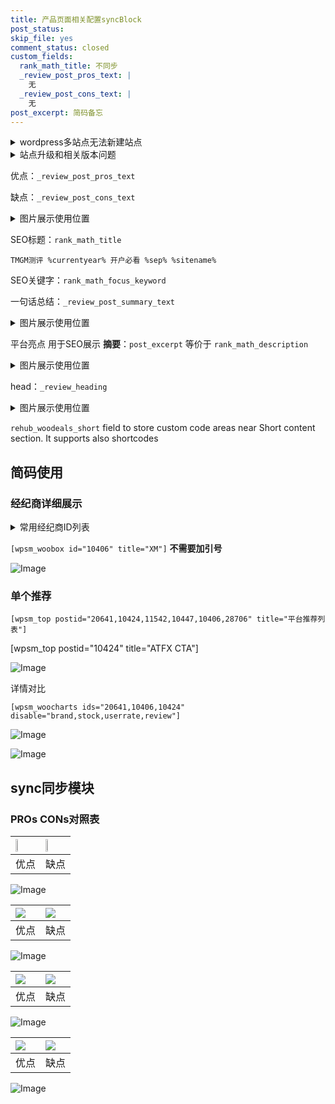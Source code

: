 ```yaml
---
title: 产品页面相关配置syncBlock
post_status: 
skip_file: yes
comment_status: closed
custom_fields:
  rank_math_title: 不同步
  _review_post_pros_text: |
    无
  _review_post_cons_text: |
    无
post_excerpt: 简码备忘
---
```

<details><summary>wordpress多站点无法新建站点</summary>

<li>和报错需要清理cookies一样的原因</li>
<li>wp-config.php里面<code>define( 'SUBDOMAIN_INSTALL', false );//子域名安装</code></li>
<li>新建子站点是用<code>define( 'SUBDOMAIN_INSTALL', true);//子域名安装</code> 完成以后，改成<code>false</code></li>
</details>

<details><summary>站点升级和相关版本问题</summary>

<p>wordpress：5.9.9
woocommerce：7.5.1
出现问题的地方：主题选项里面>><strong>Product layout >>compact style</strong></p>
<p>如何出现没有用过的字段 导致无法保存。先导出配置 然后进行修改，后面再次恢复即可。</p>
<p>出现部分字段无法显示时，需要返回默认布局后，对产品进行保存就好了。</p>
<p></p>
</details>

优点：`_review_post_pros_text`

缺点：`_review_post_cons_text`

<details><summary>图片展示使用位置</summary>

<img src="https://prod-files-secure.s3.us-west-2.amazonaws.com/39ed1227-6d7d-4570-be36-9ccd4a2c4241/f51d3d83-55d4-4bdf-9604-f37ec77ab556/Untitled.png?X-Amz-Algorithm=AWS4-HMAC-SHA256&X-Amz-Content-Sha256=UNSIGNED-PAYLOAD&X-Amz-Credential=ASIAZI2LB466UH7JFBEK%2F20250611%2Fus-west-2%2Fs3%2Faws4_request&X-Amz-Date=20250611T045521Z&X-Amz-Expires=3600&X-Amz-Security-Token=IQoJb3JpZ2luX2VjEPT%2F%2F%2F%2F%2F%2F%2F%2F%2F%2FwEaCXVzLXdlc3QtMiJIMEYCIQCrYuOFevgIYpQvDWt6TsurRqC7zWJQvxakdmQWwBAjVgIhAMqKshEk8CLdwUMun9iHcbC21DdcrOF2iuvaZ3tHkv5JKogECM3%2F%2F%2F%2F%2F%2F%2F%2F%2F%2FwEQABoMNjM3NDIzMTgzODA1IgwD0H8Z7UvdiggyDL0q3AOYnuK3afRSCGzOqILPkp%2FjS884MfPPd1lrvOQ9azFY5X3nYW9kdpuBX4yVkpZcariZJgpLdVQ0hrXjBwiJLnXSKyU%2FgfNcymmOrVUK%2F3AqE9jklm66jbpmJoVjvaHL2G0fgKFV%2FjQKN3veZuA%2FsUXpch4J81GrwGVRautXQJPI%2FjLmhriASSaYidF4uAejpuwUpsMqqz3Un1qhM5grR84glvV2xejtyl4LCQ7VvzPIG5jZpvhYKryifGoFNYrKOiamy7YRtWg5lgEb8Ibm3gNwJsjSDdbsE1fYbBSGaktcI74uArfDE6wHdmxk97VafTfZnA73NgfeQJxECuHedgu5e%2B83iM4oTem1OsTzLIxuMfufN%2FldITWGPpmIheT02xTcZYeQSgrRlgJtUCwlPRN0hZ5raBYJkaJDlrV1gv9d%2FOS%2BHi9t%2FImlBuTEMV15PYiDqtieXX8rYw44ZxGs10JmIZD4JYCkYWtpVtnlnAqJyj7hl75W%2BqmYlVv2lfo%2B0HlTeUo4C2s2l9LX6NlPRc%2BRycLoXJmZ%2BHVKdMx2rw46O%2B6QrhqJxqIY8SpHce%2FTaJs3YyX4cEG0A23pCJijbW8ZsbUIOEwHiFcg8lZjae0C%2BS24%2FWnbCqXtVbNoKjD3%2BKPCBjqkAdPF8xAIID%2FQZTtmaU6UDiGYFJFBsxqxEc2JywA%2BEyoImSLs9%2FQ7YOaZ%2BmQTcnGqURfmXaqpgMFMj0f99p3kSWBFn0wP%2B5cXAXUAoJL8M0stejtc48FAFltj5jRWUtUJM%2BhurhgkazM89ZvW%2Bjau45Z0aDDL2OHTLuxE1p2GMgNxYDgy8R%2FIUFg5YdO1e05y%2Bce1VcQBVgOnIvOv6gDyYxkRsjWR&X-Amz-Signature=c6d77f56353d7deb4e488fad9613203f39a65bc1e7df13c020e9bc984617fdb1&X-Amz-SignedHeaders=host&x-amz-checksum-mode=ENABLED&x-id=GetObject" alt="Image">
</details>

SEO标题：`rank_math_title`

`TMGM测评 %currentyear% 开户必看 %sep% %sitename%`

SEO关键字：`rank_math_focus_keyword`

一句话总结：`_review_post_summary_text`

<details><summary>图片展示使用位置</summary>

<img src="https://prod-files-secure.s3.us-west-2.amazonaws.com/39ed1227-6d7d-4570-be36-9ccd4a2c4241/4b96a922-296c-4f4e-8630-d1c870cbce01/Untitled.png?X-Amz-Algorithm=AWS4-HMAC-SHA256&X-Amz-Content-Sha256=UNSIGNED-PAYLOAD&X-Amz-Credential=ASIAZI2LB466QCFN2HAP%2F20250611%2Fus-west-2%2Fs3%2Faws4_request&X-Amz-Date=20250611T045522Z&X-Amz-Expires=3600&X-Amz-Security-Token=IQoJb3JpZ2luX2VjEPT%2F%2F%2F%2F%2F%2F%2F%2F%2F%2FwEaCXVzLXdlc3QtMiJHMEUCIQCiOGuNEoDtoaUjx5xje1JctQ8QYel6dRoJ%2BS8VpwNVWAIgIL54xaIF3F6Y1S1%2FcFyWOrKG5ess8PGEiI2JgYU2QggqiAQIzf%2F%2F%2F%2F%2F%2F%2F%2F%2F%2FARAAGgw2Mzc0MjMxODM4MDUiDG39slrtAxPxwUkrECrcA1Gh1aLext0jsyTuU1Rz%2BLcymYrKkavRTHHGKNA0HydA08DTqF6T4DhBxGpu50ZZ2QeIWNgEP8bNBfSxj%2BSzvQ6J8W1ya3iNa9zSuw%2FnMR38Xv%2FXbucetgPlunm13nQ8wmf0SvPnZAKaW13ZswrW0C0o9BtdrKXGb4FKpB2gbaRASNwsp7HsQRV9szpFrkMdI9XSwC57dR%2B6DwBM93OJztsZc25xavRMPukhNGoo1wroa6%2BmYpGOtNPFRMCYJHGrYpdTAYGVAGCma%2B%2Bvyem7l83QjT6qfqqPz2IJb7n%2F9TS0hbjURLDeOk1DSKgIqu9xIhb7anuzuosm69tnW8I21nZhIF7kyx480JDmNvHq%2B6RhHio%2FGTT%2F7XrLOeHfK1L8C9Onn6VJGIXgL5GIJSFB8VRIRZJWpS0FEykNd6y9cneaq%2Fa684pDC7cdNnHQpc2oRa2ysx1vqBryngzUnsS%2BuWZ01ZnQCz96Mn2awfP%2B3o2dGgMPFjjLeYuffEeV8OdW8nhcZQsLgAQpdBcMbbTyVUa4irsbnLQY%2Be7hiLqjOr7vob6KtBE%2F6Q0trAD21W0gD%2FshaVGvJTIPsuRw0YV5n7TiMKKSXQZLCGBJYhXjGVRod8EkA35MQ6%2B1dum%2BMKz5o8IGOqUBbHtnh4NCjr8%2BM2Ao5go%2FtFEfm25cX9qkbeAKC55ITaG2d2IAapC7wgCg%2BIgYKyKqwHNevuw7nuf57%2BRivd%2FhUGDrpOzpeFXP%2FkudnTaHQbywUqAVicO4qEFQXnb37hkcBIyBK9lVeQkV7HeGWRlFemjtb6Hd7Dfisu9C10OcSFoPKiYHWGOTYbRLbCu5q7M4Rd4ZRoCOl20BrcEznDBT0BgupCWr&X-Amz-Signature=8a784946b8b37a42e99fb5ab6e62b4093eaf662a7fb889438b1483bfb1b39b0d&X-Amz-SignedHeaders=host&x-amz-checksum-mode=ENABLED&x-id=GetObject" alt="Image">
</details>

平台亮点 用于SEO展示 **摘要**：`post_excerpt`  等价于 `rank_math_description`

<details><summary>图片展示使用位置</summary>

<img src="https://prod-files-secure.s3.us-west-2.amazonaws.com/39ed1227-6d7d-4570-be36-9ccd4a2c4241/1ee11f63-b60a-4dfe-a7a7-d58ff23b5d88/Untitled.png?X-Amz-Algorithm=AWS4-HMAC-SHA256&X-Amz-Content-Sha256=UNSIGNED-PAYLOAD&X-Amz-Credential=ASIAZI2LB46635W6RYJQ%2F20250611%2Fus-west-2%2Fs3%2Faws4_request&X-Amz-Date=20250611T045522Z&X-Amz-Expires=3600&X-Amz-Security-Token=IQoJb3JpZ2luX2VjEPT%2F%2F%2F%2F%2F%2F%2F%2F%2F%2FwEaCXVzLXdlc3QtMiJHMEUCIQCz1Hx6PDpLvQ9M0weGWbnteysH6NnZg9FRXaAJaDsOPQIgfg9uCwRTQMUkjVJgjko%2FvXBFpMZght9n%2FqAwbm3mkEcqiAQIzf%2F%2F%2F%2F%2F%2F%2F%2F%2F%2FARAAGgw2Mzc0MjMxODM4MDUiDDTvLpHhil1e4D3pqyrcA%2B0%2BedU12bUFPK4OBuv2gdS4ArxVS%2F5EJQT2OSNIzDllejXvk%2FHETJUT9tBS3H7uGKKbiqUTr8eczfTCue9JenjN%2BYqJaCdHJ1q%2Fm64mwQczy13EtF6eYd4Ktc30w8oh%2BOyvMD4jmG%2FuhhZMOPLY76K%2BQmC9k1rM33jm7Q2FP5VmARiB%2FrwOJqlojRQw4FidOoOXtWTrGRJLneHXi5gtqQBW%2FuuLUX3ytBlenwRXdjd3yrWocSBQ9rUTUwBNOlpqf%2BfsIyTY%2FUXYlyBXnmN8qeYvNccTQt1WmrJBeRM5VE91ksTm9trSo0NI3J4jIR%2BR2ypvUBpzwknQA%2FkTYrzCTSi2B0lFyeGBRq8fNjY3yFttVOQAfwPoefPA%2FjGsfHNOWiiZLq%2BlyOqyuDErzOCsXoCCMJIkAuAfZiNTm%2Bt0VWIvOtyXrg1wjM5kFDt9ci2AEXR6OS8WSWBHEAerkKzQ4dd6Mpd5dwlRzTTsysJpEeEzujLcNAhIR1lVe6UsoXo9HS08zbyOXvKd014oNsaufdkvXgC%2FpZTE69w5fPepfRH%2F8lVEIgNC2%2F25gtCXyf9aActLfxSZ1DG4V17uoAbtIj2juZD%2BA51%2Brk%2FUapEv9fCM25Ku9aQsS38f01UbMOn5o8IGOqUBhi7OA2w6me7fwOtNMBKUitk7dhpQGUNGIkNnFWmv0%2Bz0jR%2Br9jhl%2FhOwOOTx61ys7KyN%2FM0cjb31qwR3WUi6uqmJRMsmL7G5VHEdrVj6rIFeyE%2FMlY5AccrRSHXuqDI3C%2B7zRR3VSmNsDTZEkOysQuIQrOkztdHHj%2F9ccSxmFzlQgYPYeDZWA2fEH825LKI8karrv3In5qmfKPPgnF8fOHIhiwe2&X-Amz-Signature=9728f9cb1e9abf8fcf2af47d45a9d43672918383a40b703cb3cb36c17815869d&X-Amz-SignedHeaders=host&x-amz-checksum-mode=ENABLED&x-id=GetObject" alt="Image">
<img src="https://prod-files-secure.s3.us-west-2.amazonaws.com/39ed1227-6d7d-4570-be36-9ccd4a2c4241/ad4118b5-78d8-4fbe-801e-3b29b5d99c01/Untitled.png?X-Amz-Algorithm=AWS4-HMAC-SHA256&X-Amz-Content-Sha256=UNSIGNED-PAYLOAD&X-Amz-Credential=ASIAZI2LB46635W6RYJQ%2F20250611%2Fus-west-2%2Fs3%2Faws4_request&X-Amz-Date=20250611T045522Z&X-Amz-Expires=3600&X-Amz-Security-Token=IQoJb3JpZ2luX2VjEPT%2F%2F%2F%2F%2F%2F%2F%2F%2F%2FwEaCXVzLXdlc3QtMiJHMEUCIQCz1Hx6PDpLvQ9M0weGWbnteysH6NnZg9FRXaAJaDsOPQIgfg9uCwRTQMUkjVJgjko%2FvXBFpMZght9n%2FqAwbm3mkEcqiAQIzf%2F%2F%2F%2F%2F%2F%2F%2F%2F%2FARAAGgw2Mzc0MjMxODM4MDUiDDTvLpHhil1e4D3pqyrcA%2B0%2BedU12bUFPK4OBuv2gdS4ArxVS%2F5EJQT2OSNIzDllejXvk%2FHETJUT9tBS3H7uGKKbiqUTr8eczfTCue9JenjN%2BYqJaCdHJ1q%2Fm64mwQczy13EtF6eYd4Ktc30w8oh%2BOyvMD4jmG%2FuhhZMOPLY76K%2BQmC9k1rM33jm7Q2FP5VmARiB%2FrwOJqlojRQw4FidOoOXtWTrGRJLneHXi5gtqQBW%2FuuLUX3ytBlenwRXdjd3yrWocSBQ9rUTUwBNOlpqf%2BfsIyTY%2FUXYlyBXnmN8qeYvNccTQt1WmrJBeRM5VE91ksTm9trSo0NI3J4jIR%2BR2ypvUBpzwknQA%2FkTYrzCTSi2B0lFyeGBRq8fNjY3yFttVOQAfwPoefPA%2FjGsfHNOWiiZLq%2BlyOqyuDErzOCsXoCCMJIkAuAfZiNTm%2Bt0VWIvOtyXrg1wjM5kFDt9ci2AEXR6OS8WSWBHEAerkKzQ4dd6Mpd5dwlRzTTsysJpEeEzujLcNAhIR1lVe6UsoXo9HS08zbyOXvKd014oNsaufdkvXgC%2FpZTE69w5fPepfRH%2F8lVEIgNC2%2F25gtCXyf9aActLfxSZ1DG4V17uoAbtIj2juZD%2BA51%2Brk%2FUapEv9fCM25Ku9aQsS38f01UbMOn5o8IGOqUBhi7OA2w6me7fwOtNMBKUitk7dhpQGUNGIkNnFWmv0%2Bz0jR%2Br9jhl%2FhOwOOTx61ys7KyN%2FM0cjb31qwR3WUi6uqmJRMsmL7G5VHEdrVj6rIFeyE%2FMlY5AccrRSHXuqDI3C%2B7zRR3VSmNsDTZEkOysQuIQrOkztdHHj%2F9ccSxmFzlQgYPYeDZWA2fEH825LKI8karrv3In5qmfKPPgnF8fOHIhiwe2&X-Amz-Signature=62ceb13def6ded21799ab07867b51fa59f1c19879eb1e32fe4efa39d8bd4327f&X-Amz-SignedHeaders=host&x-amz-checksum-mode=ENABLED&x-id=GetObject" alt="Image">
<img src="https://prod-files-secure.s3.us-west-2.amazonaws.com/39ed1227-6d7d-4570-be36-9ccd4a2c4241/a38cf7c9-a79c-4b64-9e94-13589fe0758b/Untitled.png?X-Amz-Algorithm=AWS4-HMAC-SHA256&X-Amz-Content-Sha256=UNSIGNED-PAYLOAD&X-Amz-Credential=ASIAZI2LB46635W6RYJQ%2F20250611%2Fus-west-2%2Fs3%2Faws4_request&X-Amz-Date=20250611T045522Z&X-Amz-Expires=3600&X-Amz-Security-Token=IQoJb3JpZ2luX2VjEPT%2F%2F%2F%2F%2F%2F%2F%2F%2F%2FwEaCXVzLXdlc3QtMiJHMEUCIQCz1Hx6PDpLvQ9M0weGWbnteysH6NnZg9FRXaAJaDsOPQIgfg9uCwRTQMUkjVJgjko%2FvXBFpMZght9n%2FqAwbm3mkEcqiAQIzf%2F%2F%2F%2F%2F%2F%2F%2F%2F%2FARAAGgw2Mzc0MjMxODM4MDUiDDTvLpHhil1e4D3pqyrcA%2B0%2BedU12bUFPK4OBuv2gdS4ArxVS%2F5EJQT2OSNIzDllejXvk%2FHETJUT9tBS3H7uGKKbiqUTr8eczfTCue9JenjN%2BYqJaCdHJ1q%2Fm64mwQczy13EtF6eYd4Ktc30w8oh%2BOyvMD4jmG%2FuhhZMOPLY76K%2BQmC9k1rM33jm7Q2FP5VmARiB%2FrwOJqlojRQw4FidOoOXtWTrGRJLneHXi5gtqQBW%2FuuLUX3ytBlenwRXdjd3yrWocSBQ9rUTUwBNOlpqf%2BfsIyTY%2FUXYlyBXnmN8qeYvNccTQt1WmrJBeRM5VE91ksTm9trSo0NI3J4jIR%2BR2ypvUBpzwknQA%2FkTYrzCTSi2B0lFyeGBRq8fNjY3yFttVOQAfwPoefPA%2FjGsfHNOWiiZLq%2BlyOqyuDErzOCsXoCCMJIkAuAfZiNTm%2Bt0VWIvOtyXrg1wjM5kFDt9ci2AEXR6OS8WSWBHEAerkKzQ4dd6Mpd5dwlRzTTsysJpEeEzujLcNAhIR1lVe6UsoXo9HS08zbyOXvKd014oNsaufdkvXgC%2FpZTE69w5fPepfRH%2F8lVEIgNC2%2F25gtCXyf9aActLfxSZ1DG4V17uoAbtIj2juZD%2BA51%2Brk%2FUapEv9fCM25Ku9aQsS38f01UbMOn5o8IGOqUBhi7OA2w6me7fwOtNMBKUitk7dhpQGUNGIkNnFWmv0%2Bz0jR%2Br9jhl%2FhOwOOTx61ys7KyN%2FM0cjb31qwR3WUi6uqmJRMsmL7G5VHEdrVj6rIFeyE%2FMlY5AccrRSHXuqDI3C%2B7zRR3VSmNsDTZEkOysQuIQrOkztdHHj%2F9ccSxmFzlQgYPYeDZWA2fEH825LKI8karrv3In5qmfKPPgnF8fOHIhiwe2&X-Amz-Signature=c703e1c4d24de50c137260a76dbb9ca4c8441ca17d39384a22ae72e16d72db86&X-Amz-SignedHeaders=host&x-amz-checksum-mode=ENABLED&x-id=GetObject" alt="Image">
<img src="https://prod-files-secure.s3.us-west-2.amazonaws.com/39ed1227-6d7d-4570-be36-9ccd4a2c4241/7da6fc1e-d2ac-42ae-8c75-cb5749aa18f6/Untitled.png?X-Amz-Algorithm=AWS4-HMAC-SHA256&X-Amz-Content-Sha256=UNSIGNED-PAYLOAD&X-Amz-Credential=ASIAZI2LB46635W6RYJQ%2F20250611%2Fus-west-2%2Fs3%2Faws4_request&X-Amz-Date=20250611T045522Z&X-Amz-Expires=3600&X-Amz-Security-Token=IQoJb3JpZ2luX2VjEPT%2F%2F%2F%2F%2F%2F%2F%2F%2F%2FwEaCXVzLXdlc3QtMiJHMEUCIQCz1Hx6PDpLvQ9M0weGWbnteysH6NnZg9FRXaAJaDsOPQIgfg9uCwRTQMUkjVJgjko%2FvXBFpMZght9n%2FqAwbm3mkEcqiAQIzf%2F%2F%2F%2F%2F%2F%2F%2F%2F%2FARAAGgw2Mzc0MjMxODM4MDUiDDTvLpHhil1e4D3pqyrcA%2B0%2BedU12bUFPK4OBuv2gdS4ArxVS%2F5EJQT2OSNIzDllejXvk%2FHETJUT9tBS3H7uGKKbiqUTr8eczfTCue9JenjN%2BYqJaCdHJ1q%2Fm64mwQczy13EtF6eYd4Ktc30w8oh%2BOyvMD4jmG%2FuhhZMOPLY76K%2BQmC9k1rM33jm7Q2FP5VmARiB%2FrwOJqlojRQw4FidOoOXtWTrGRJLneHXi5gtqQBW%2FuuLUX3ytBlenwRXdjd3yrWocSBQ9rUTUwBNOlpqf%2BfsIyTY%2FUXYlyBXnmN8qeYvNccTQt1WmrJBeRM5VE91ksTm9trSo0NI3J4jIR%2BR2ypvUBpzwknQA%2FkTYrzCTSi2B0lFyeGBRq8fNjY3yFttVOQAfwPoefPA%2FjGsfHNOWiiZLq%2BlyOqyuDErzOCsXoCCMJIkAuAfZiNTm%2Bt0VWIvOtyXrg1wjM5kFDt9ci2AEXR6OS8WSWBHEAerkKzQ4dd6Mpd5dwlRzTTsysJpEeEzujLcNAhIR1lVe6UsoXo9HS08zbyOXvKd014oNsaufdkvXgC%2FpZTE69w5fPepfRH%2F8lVEIgNC2%2F25gtCXyf9aActLfxSZ1DG4V17uoAbtIj2juZD%2BA51%2Brk%2FUapEv9fCM25Ku9aQsS38f01UbMOn5o8IGOqUBhi7OA2w6me7fwOtNMBKUitk7dhpQGUNGIkNnFWmv0%2Bz0jR%2Br9jhl%2FhOwOOTx61ys7KyN%2FM0cjb31qwR3WUi6uqmJRMsmL7G5VHEdrVj6rIFeyE%2FMlY5AccrRSHXuqDI3C%2B7zRR3VSmNsDTZEkOysQuIQrOkztdHHj%2F9ccSxmFzlQgYPYeDZWA2fEH825LKI8karrv3In5qmfKPPgnF8fOHIhiwe2&X-Amz-Signature=97a1cea109b983a6c0a6fdf59031458eea2335684c681f18483e2ea6ca214074&X-Amz-SignedHeaders=host&x-amz-checksum-mode=ENABLED&x-id=GetObject" alt="Image">
<img src="https://prod-files-secure.s3.us-west-2.amazonaws.com/39ed1227-6d7d-4570-be36-9ccd4a2c4241/7e97f40a-eaee-47f5-b2f9-475f96808fa7/Untitled.png?X-Amz-Algorithm=AWS4-HMAC-SHA256&X-Amz-Content-Sha256=UNSIGNED-PAYLOAD&X-Amz-Credential=ASIAZI2LB46635W6RYJQ%2F20250611%2Fus-west-2%2Fs3%2Faws4_request&X-Amz-Date=20250611T045522Z&X-Amz-Expires=3600&X-Amz-Security-Token=IQoJb3JpZ2luX2VjEPT%2F%2F%2F%2F%2F%2F%2F%2F%2F%2FwEaCXVzLXdlc3QtMiJHMEUCIQCz1Hx6PDpLvQ9M0weGWbnteysH6NnZg9FRXaAJaDsOPQIgfg9uCwRTQMUkjVJgjko%2FvXBFpMZght9n%2FqAwbm3mkEcqiAQIzf%2F%2F%2F%2F%2F%2F%2F%2F%2F%2FARAAGgw2Mzc0MjMxODM4MDUiDDTvLpHhil1e4D3pqyrcA%2B0%2BedU12bUFPK4OBuv2gdS4ArxVS%2F5EJQT2OSNIzDllejXvk%2FHETJUT9tBS3H7uGKKbiqUTr8eczfTCue9JenjN%2BYqJaCdHJ1q%2Fm64mwQczy13EtF6eYd4Ktc30w8oh%2BOyvMD4jmG%2FuhhZMOPLY76K%2BQmC9k1rM33jm7Q2FP5VmARiB%2FrwOJqlojRQw4FidOoOXtWTrGRJLneHXi5gtqQBW%2FuuLUX3ytBlenwRXdjd3yrWocSBQ9rUTUwBNOlpqf%2BfsIyTY%2FUXYlyBXnmN8qeYvNccTQt1WmrJBeRM5VE91ksTm9trSo0NI3J4jIR%2BR2ypvUBpzwknQA%2FkTYrzCTSi2B0lFyeGBRq8fNjY3yFttVOQAfwPoefPA%2FjGsfHNOWiiZLq%2BlyOqyuDErzOCsXoCCMJIkAuAfZiNTm%2Bt0VWIvOtyXrg1wjM5kFDt9ci2AEXR6OS8WSWBHEAerkKzQ4dd6Mpd5dwlRzTTsysJpEeEzujLcNAhIR1lVe6UsoXo9HS08zbyOXvKd014oNsaufdkvXgC%2FpZTE69w5fPepfRH%2F8lVEIgNC2%2F25gtCXyf9aActLfxSZ1DG4V17uoAbtIj2juZD%2BA51%2Brk%2FUapEv9fCM25Ku9aQsS38f01UbMOn5o8IGOqUBhi7OA2w6me7fwOtNMBKUitk7dhpQGUNGIkNnFWmv0%2Bz0jR%2Br9jhl%2FhOwOOTx61ys7KyN%2FM0cjb31qwR3WUi6uqmJRMsmL7G5VHEdrVj6rIFeyE%2FMlY5AccrRSHXuqDI3C%2B7zRR3VSmNsDTZEkOysQuIQrOkztdHHj%2F9ccSxmFzlQgYPYeDZWA2fEH825LKI8karrv3In5qmfKPPgnF8fOHIhiwe2&X-Amz-Signature=29cf4f4324d760711529a74682381a340b8321d1c664c11cc9584f8cbfbd04ae&X-Amz-SignedHeaders=host&x-amz-checksum-mode=ENABLED&x-id=GetObject" alt="Image">
</details>

head：`_review_heading`

<details><summary>图片展示使用位置</summary>

<img src="https://prod-files-secure.s3.us-west-2.amazonaws.com/39ed1227-6d7d-4570-be36-9ccd4a2c4241/3a4650ad-9887-415c-889a-edd51fa54f27/Untitled.png?X-Amz-Algorithm=AWS4-HMAC-SHA256&X-Amz-Content-Sha256=UNSIGNED-PAYLOAD&X-Amz-Credential=ASIAZI2LB4666ZUT2FA7%2F20250611%2Fus-west-2%2Fs3%2Faws4_request&X-Amz-Date=20250611T045522Z&X-Amz-Expires=3600&X-Amz-Security-Token=IQoJb3JpZ2luX2VjEPT%2F%2F%2F%2F%2F%2F%2F%2F%2F%2FwEaCXVzLXdlc3QtMiJHMEUCIQCifCg9OsnrfsZOzbxUXZVWWN6A7rDJH%2Bu7C%2BRmP8rdSgIgVmZhnRs%2F7pugMkkdfLBzDfVapIfJixQFwlxoGHwAiVEqiAQIzf%2F%2F%2F%2F%2F%2F%2F%2F%2F%2FARAAGgw2Mzc0MjMxODM4MDUiDBgtkdp4HmdAzq6PuyrcA1%2BlUDmh%2Bam9SYs%2BKnFjcLFXAbMdzcmXeOKCh%2F3MJifmc20UKAcyyiHlXtP5brIXP4Bb23lXYq5%2Bd3tv3h7X3hdyJH1uSJikf9AEYjojkTM2DOjFZmytvZGdppTnZe%2BewrD7v6snBndCfGZ3mSi1hkOqruLymJXWwnKgZcuEWZiRfZZS7aAEjPACCeiWkey6FK%2FBDBTPyJpidfHsRAgAFm8M9Et7HyfnRT%2F%2BUFlc%2BkIlEfq5YEpNcSNYjeesAbKQLVrom2mN1c%2FuStPwJPRU2LVQ4xymcqvH32KI4M64Wq7Pv%2F2AZ8IPj04oWy3CiJfZ0HavnAKBlp%2FOT9m1WYep5TBivJJmGKjX4PWs1U0wJoAw4o2oJj6rpabZ%2BdQxpG6E%2FszZteCJTIjAwd4qGlA8iNyd8SnKBlUn5%2BVSnMzLmxqpth%2BTDdyV6AWfyx0ygrnZUDT0LbPT4VwwRl1nmr8FPBLP94YMPYI2Xj5Fiu1MOFnB4cip6A8nMrg8SQHL6b4J6PVOH5XVS5lRqLMW8OxBsFufRuTXpe%2BOwMuWKyo6d5DhRwe6RVhRy%2BEd3zMuHKE50YFapem0Yk33QJW1IQE60pvsnCpXXrAxr%2BhrHS%2BnnvKtMyBjq2DtYUzfU9AIMK75o8IGOqUBcRV8MtttQmmvlUWArix4Z63tqo5wjF9u%2BqpKBiCq7giuAHftlUYlWc%2FA%2FWe78Bvlef7pzEYKjbtyPgrVQVX79%2B7O1SMFHrjp8WIoh%2FQCc3HgVMI0ztYtNi3hDXfSpasaBblhbM8DAUweo06nuuIZbXt4Lq3UZCiJqnOzn%2Bhww0kWgqvFNVSldbLbn72moNvWoD5Hstc4%2B0pEyQqvkamiFxzgVoM5&X-Amz-Signature=a2fc407a155b06dd41c998430d2b075a8b189df816d96e568fb6ec8db5ca918b&X-Amz-SignedHeaders=host&x-amz-checksum-mode=ENABLED&x-id=GetObject" alt="Image">
</details>

`rehub_woodeals_short`	field to store custom code areas near Short content section. It supports also shortcodes



## 简码使用

### 经纪商详细展示

<details><summary>常用经纪商ID列表</summary>

<pre><code class="php">嘉盛 ===> 20641  [wpsm_woobox id="20641" title="嘉盛"]
易信easymarkets ===> 11542  [wpsm_woobox id="11542" title="易信easymarkets"]
ATFX外汇 ===> 10424  [wpsm_woobox id="10424" title="ATFX"]
XM ===> 10406  [wpsm_woobox id="10406" title="XM"]
TMGM ===> 29622  [wpsm_woobox id="29622" title="TMGM"]
HYCM ===> 10447  [wpsm_woobox id="10447" title="HYCM"]
fpmarkets澳福外汇 ===> 20639  [wpsm_woobox id="20639" title="fpmarkets澳福外汇"]</code></pre>
</details>

`[wpsm_woobox id="10406" title="XM"]` **不需要加引号**

![Image](https://prod-files-secure.s3.us-west-2.amazonaws.com/39ed1227-6d7d-4570-be36-9ccd4a2c4241/4f898f9d-0fa7-4e43-acd3-ac6bc7be575a/Untitled.png?X-Amz-Algorithm=AWS4-HMAC-SHA256&X-Amz-Content-Sha256=UNSIGNED-PAYLOAD&X-Amz-Credential=ASIAZI2LB4666N54LO6U%2F20250611%2Fus-west-2%2Fs3%2Faws4_request&X-Amz-Date=20250611T045520Z&X-Amz-Expires=3600&X-Amz-Security-Token=IQoJb3JpZ2luX2VjEPT%2F%2F%2F%2F%2F%2F%2F%2F%2F%2FwEaCXVzLXdlc3QtMiJHMEUCIQD50QrUUaSp%2BP3ZWnjAw1jqdPGo4NGDOuQwf8abiXeawQIgd0HNKvqe1a7uWnq%2BgyhDY9iIfZgcr2mFcPSYg1GGLzAqiAQIzf%2F%2F%2F%2F%2F%2F%2F%2F%2F%2FARAAGgw2Mzc0MjMxODM4MDUiDA%2FR2l6fbiQrk9QufircA4HxJYTDRrvC6T5fb91uWSi%2B%2Fs%2BsX5EG6N78ATGc79jEcEwt2%2FpM2oW2GuRFD8F7iY6gOpyRPK%2BQx8b2c36TsJ1LSliY%2BuQuCH9RWtmrxemrSf0tN4nY7%2BjkO78QoqU7K%2FEKyfKP79aT8hSUNNXQow21cOKdr8%2FoLKqx9vgc6XPb%2FfQwitWfrZSdWij7z2pw%2FMVdvavpVUTV2o6Eq%2F%2BhOm4dprbKPF7nQU5LmiqpZeX2k%2F2Y1pc%2BvyMOYgjCABZIWeLs0uY8dVRADRe6fME75i3fhZblkAu5vjfpg5BxNxPWpu6oQEqRLxPHIsCGwvaiKcL0aOGRhutD8ZV8u7r4M2JSN7oDXq6fO2WHy%2FrXONUCBTc%2BPkP7Weos%2FzbJWiVmWJGBxFJT%2Bx%2B4z41fbfrNlHscZjdNPyoFleD2Bdd93YaxNZ%2F7fULT4wa3TTi4caJuXXH0DBlQ3Bh%2F8m75VF760agVCvU5y16x1eI5boizQEWZASW8AxG9Xdhp26kp2rxk9ffTyxz2kpKIvIBkEZ2mNKXSu1EvGTPs9w4OTQDwFE9tp8Sd9jz2NrjFbNh%2FjpCsswqSiJ%2Fe1rK8mWbUy9QfvTj8DdIS0DXSmJxSlkMdknRYQlIQpeErOX9HDnyVMM75o8IGOqUBdI74Kb7396T1xD3JLkVGBiuEPV4byUG5DlR8DgluPLLAbaJ2xlRkC%2FRrWP3LhUZhDTQo7L4Lw50nGZIKcebP4zA2eI3UAnq3Ly60rMk3yo%2FkSTF%2BhUlMWnjv6VzWtKJv1fkuJLP%2F4GbAFa0ZFNL%2BVv5nQafhPY4LTGXvs5t00tdxNLv0qXibmoc2XHZNXWQ9MYk%2FsU2SmY2raJYxZwh4xgW736j%2B&X-Amz-Signature=c3257c32a13b6b3e738433fd307679bf625c59f856c655c82291e29df72e80fc&X-Amz-SignedHeaders=host&x-amz-checksum-mode=ENABLED&x-id=GetObject)

### 单个推荐
`[wpsm_top postid="20641,10424,11542,10447,10406,28706" title="平台推荐列表"]`

[wpsm_top postid="10424" title="ATFX CTA"]

![Image](https://prod-files-secure.s3.us-west-2.amazonaws.com/39ed1227-6d7d-4570-be36-9ccd4a2c4241/5ac620dc-51a8-48b6-b55d-91f47299193c/Untitled.png?X-Amz-Algorithm=AWS4-HMAC-SHA256&X-Amz-Content-Sha256=UNSIGNED-PAYLOAD&X-Amz-Credential=ASIAZI2LB4666N54LO6U%2F20250611%2Fus-west-2%2Fs3%2Faws4_request&X-Amz-Date=20250611T045520Z&X-Amz-Expires=3600&X-Amz-Security-Token=IQoJb3JpZ2luX2VjEPT%2F%2F%2F%2F%2F%2F%2F%2F%2F%2FwEaCXVzLXdlc3QtMiJHMEUCIQD50QrUUaSp%2BP3ZWnjAw1jqdPGo4NGDOuQwf8abiXeawQIgd0HNKvqe1a7uWnq%2BgyhDY9iIfZgcr2mFcPSYg1GGLzAqiAQIzf%2F%2F%2F%2F%2F%2F%2F%2F%2F%2FARAAGgw2Mzc0MjMxODM4MDUiDA%2FR2l6fbiQrk9QufircA4HxJYTDRrvC6T5fb91uWSi%2B%2Fs%2BsX5EG6N78ATGc79jEcEwt2%2FpM2oW2GuRFD8F7iY6gOpyRPK%2BQx8b2c36TsJ1LSliY%2BuQuCH9RWtmrxemrSf0tN4nY7%2BjkO78QoqU7K%2FEKyfKP79aT8hSUNNXQow21cOKdr8%2FoLKqx9vgc6XPb%2FfQwitWfrZSdWij7z2pw%2FMVdvavpVUTV2o6Eq%2F%2BhOm4dprbKPF7nQU5LmiqpZeX2k%2F2Y1pc%2BvyMOYgjCABZIWeLs0uY8dVRADRe6fME75i3fhZblkAu5vjfpg5BxNxPWpu6oQEqRLxPHIsCGwvaiKcL0aOGRhutD8ZV8u7r4M2JSN7oDXq6fO2WHy%2FrXONUCBTc%2BPkP7Weos%2FzbJWiVmWJGBxFJT%2Bx%2B4z41fbfrNlHscZjdNPyoFleD2Bdd93YaxNZ%2F7fULT4wa3TTi4caJuXXH0DBlQ3Bh%2F8m75VF760agVCvU5y16x1eI5boizQEWZASW8AxG9Xdhp26kp2rxk9ffTyxz2kpKIvIBkEZ2mNKXSu1EvGTPs9w4OTQDwFE9tp8Sd9jz2NrjFbNh%2FjpCsswqSiJ%2Fe1rK8mWbUy9QfvTj8DdIS0DXSmJxSlkMdknRYQlIQpeErOX9HDnyVMM75o8IGOqUBdI74Kb7396T1xD3JLkVGBiuEPV4byUG5DlR8DgluPLLAbaJ2xlRkC%2FRrWP3LhUZhDTQo7L4Lw50nGZIKcebP4zA2eI3UAnq3Ly60rMk3yo%2FkSTF%2BhUlMWnjv6VzWtKJv1fkuJLP%2F4GbAFa0ZFNL%2BVv5nQafhPY4LTGXvs5t00tdxNLv0qXibmoc2XHZNXWQ9MYk%2FsU2SmY2raJYxZwh4xgW736j%2B&X-Amz-Signature=52388a0d7d050510d337d69eeeca8bf961dca635c772325a6144ff362ac9f9e8&X-Amz-SignedHeaders=host&x-amz-checksum-mode=ENABLED&x-id=GetObject)

详情对比

`[wpsm_woocharts ids="20641,10406,10424" disable="brand,stock,userrate,review"]`

![Image](https://prod-files-secure.s3.us-west-2.amazonaws.com/39ed1227-6d7d-4570-be36-9ccd4a2c4241/bf3ba45f-b9f3-4295-8aef-b4a495fd25f4/Untitled.png?X-Amz-Algorithm=AWS4-HMAC-SHA256&X-Amz-Content-Sha256=UNSIGNED-PAYLOAD&X-Amz-Credential=ASIAZI2LB4666N54LO6U%2F20250611%2Fus-west-2%2Fs3%2Faws4_request&X-Amz-Date=20250611T045520Z&X-Amz-Expires=3600&X-Amz-Security-Token=IQoJb3JpZ2luX2VjEPT%2F%2F%2F%2F%2F%2F%2F%2F%2F%2FwEaCXVzLXdlc3QtMiJHMEUCIQD50QrUUaSp%2BP3ZWnjAw1jqdPGo4NGDOuQwf8abiXeawQIgd0HNKvqe1a7uWnq%2BgyhDY9iIfZgcr2mFcPSYg1GGLzAqiAQIzf%2F%2F%2F%2F%2F%2F%2F%2F%2F%2FARAAGgw2Mzc0MjMxODM4MDUiDA%2FR2l6fbiQrk9QufircA4HxJYTDRrvC6T5fb91uWSi%2B%2Fs%2BsX5EG6N78ATGc79jEcEwt2%2FpM2oW2GuRFD8F7iY6gOpyRPK%2BQx8b2c36TsJ1LSliY%2BuQuCH9RWtmrxemrSf0tN4nY7%2BjkO78QoqU7K%2FEKyfKP79aT8hSUNNXQow21cOKdr8%2FoLKqx9vgc6XPb%2FfQwitWfrZSdWij7z2pw%2FMVdvavpVUTV2o6Eq%2F%2BhOm4dprbKPF7nQU5LmiqpZeX2k%2F2Y1pc%2BvyMOYgjCABZIWeLs0uY8dVRADRe6fME75i3fhZblkAu5vjfpg5BxNxPWpu6oQEqRLxPHIsCGwvaiKcL0aOGRhutD8ZV8u7r4M2JSN7oDXq6fO2WHy%2FrXONUCBTc%2BPkP7Weos%2FzbJWiVmWJGBxFJT%2Bx%2B4z41fbfrNlHscZjdNPyoFleD2Bdd93YaxNZ%2F7fULT4wa3TTi4caJuXXH0DBlQ3Bh%2F8m75VF760agVCvU5y16x1eI5boizQEWZASW8AxG9Xdhp26kp2rxk9ffTyxz2kpKIvIBkEZ2mNKXSu1EvGTPs9w4OTQDwFE9tp8Sd9jz2NrjFbNh%2FjpCsswqSiJ%2Fe1rK8mWbUy9QfvTj8DdIS0DXSmJxSlkMdknRYQlIQpeErOX9HDnyVMM75o8IGOqUBdI74Kb7396T1xD3JLkVGBiuEPV4byUG5DlR8DgluPLLAbaJ2xlRkC%2FRrWP3LhUZhDTQo7L4Lw50nGZIKcebP4zA2eI3UAnq3Ly60rMk3yo%2FkSTF%2BhUlMWnjv6VzWtKJv1fkuJLP%2F4GbAFa0ZFNL%2BVv5nQafhPY4LTGXvs5t00tdxNLv0qXibmoc2XHZNXWQ9MYk%2FsU2SmY2raJYxZwh4xgW736j%2B&X-Amz-Signature=8f731b802e79e3a2aacec43238b66501c390d444fe144ca21a67df0c135d2322&X-Amz-SignedHeaders=host&x-amz-checksum-mode=ENABLED&x-id=GetObject)

![Image](https://prod-files-secure.s3.us-west-2.amazonaws.com/39ed1227-6d7d-4570-be36-9ccd4a2c4241/30bc56ef-f383-4b48-9768-2ebc9e436ec0/Untitled.png?X-Amz-Algorithm=AWS4-HMAC-SHA256&X-Amz-Content-Sha256=UNSIGNED-PAYLOAD&X-Amz-Credential=ASIAZI2LB4666N54LO6U%2F20250611%2Fus-west-2%2Fs3%2Faws4_request&X-Amz-Date=20250611T045520Z&X-Amz-Expires=3600&X-Amz-Security-Token=IQoJb3JpZ2luX2VjEPT%2F%2F%2F%2F%2F%2F%2F%2F%2F%2FwEaCXVzLXdlc3QtMiJHMEUCIQD50QrUUaSp%2BP3ZWnjAw1jqdPGo4NGDOuQwf8abiXeawQIgd0HNKvqe1a7uWnq%2BgyhDY9iIfZgcr2mFcPSYg1GGLzAqiAQIzf%2F%2F%2F%2F%2F%2F%2F%2F%2F%2FARAAGgw2Mzc0MjMxODM4MDUiDA%2FR2l6fbiQrk9QufircA4HxJYTDRrvC6T5fb91uWSi%2B%2Fs%2BsX5EG6N78ATGc79jEcEwt2%2FpM2oW2GuRFD8F7iY6gOpyRPK%2BQx8b2c36TsJ1LSliY%2BuQuCH9RWtmrxemrSf0tN4nY7%2BjkO78QoqU7K%2FEKyfKP79aT8hSUNNXQow21cOKdr8%2FoLKqx9vgc6XPb%2FfQwitWfrZSdWij7z2pw%2FMVdvavpVUTV2o6Eq%2F%2BhOm4dprbKPF7nQU5LmiqpZeX2k%2F2Y1pc%2BvyMOYgjCABZIWeLs0uY8dVRADRe6fME75i3fhZblkAu5vjfpg5BxNxPWpu6oQEqRLxPHIsCGwvaiKcL0aOGRhutD8ZV8u7r4M2JSN7oDXq6fO2WHy%2FrXONUCBTc%2BPkP7Weos%2FzbJWiVmWJGBxFJT%2Bx%2B4z41fbfrNlHscZjdNPyoFleD2Bdd93YaxNZ%2F7fULT4wa3TTi4caJuXXH0DBlQ3Bh%2F8m75VF760agVCvU5y16x1eI5boizQEWZASW8AxG9Xdhp26kp2rxk9ffTyxz2kpKIvIBkEZ2mNKXSu1EvGTPs9w4OTQDwFE9tp8Sd9jz2NrjFbNh%2FjpCsswqSiJ%2Fe1rK8mWbUy9QfvTj8DdIS0DXSmJxSlkMdknRYQlIQpeErOX9HDnyVMM75o8IGOqUBdI74Kb7396T1xD3JLkVGBiuEPV4byUG5DlR8DgluPLLAbaJ2xlRkC%2FRrWP3LhUZhDTQo7L4Lw50nGZIKcebP4zA2eI3UAnq3Ly60rMk3yo%2FkSTF%2BhUlMWnjv6VzWtKJv1fkuJLP%2F4GbAFa0ZFNL%2BVv5nQafhPY4LTGXvs5t00tdxNLv0qXibmoc2XHZNXWQ9MYk%2FsU2SmY2raJYxZwh4xgW736j%2B&X-Amz-Signature=4d2c18c86e53d4684cfcac8c1a0332b1c588ccbeddb4af4771c2edc39915bdca&X-Amz-SignedHeaders=host&x-amz-checksum-mode=ENABLED&x-id=GetObject)

## sync同步模块

### PROs CONs对照表

| <img src="https://cdn.ifttt.fun/gh/jarlin8/OSS@main/icons/customize/pros.svg" height="auto" width="37.3%"> | <img src="https://cdn.ifttt.fun/gh/jarlin8/OSS@main/icons/customize/cons.svg" height="auto" width="28.8%"> |
| :--- | :--- |
| 优点 | 缺点 |

![Image](https://prod-files-secure.s3.us-west-2.amazonaws.com/39ed1227-6d7d-4570-be36-9ccd4a2c4241/8742b755-dfb5-4004-9a5f-d6e561664bd8/Untitled.png?X-Amz-Algorithm=AWS4-HMAC-SHA256&X-Amz-Content-Sha256=UNSIGNED-PAYLOAD&X-Amz-Credential=ASIAZI2LB4666N54LO6U%2F20250611%2Fus-west-2%2Fs3%2Faws4_request&X-Amz-Date=20250611T045520Z&X-Amz-Expires=3600&X-Amz-Security-Token=IQoJb3JpZ2luX2VjEPT%2F%2F%2F%2F%2F%2F%2F%2F%2F%2FwEaCXVzLXdlc3QtMiJHMEUCIQD50QrUUaSp%2BP3ZWnjAw1jqdPGo4NGDOuQwf8abiXeawQIgd0HNKvqe1a7uWnq%2BgyhDY9iIfZgcr2mFcPSYg1GGLzAqiAQIzf%2F%2F%2F%2F%2F%2F%2F%2F%2F%2FARAAGgw2Mzc0MjMxODM4MDUiDA%2FR2l6fbiQrk9QufircA4HxJYTDRrvC6T5fb91uWSi%2B%2Fs%2BsX5EG6N78ATGc79jEcEwt2%2FpM2oW2GuRFD8F7iY6gOpyRPK%2BQx8b2c36TsJ1LSliY%2BuQuCH9RWtmrxemrSf0tN4nY7%2BjkO78QoqU7K%2FEKyfKP79aT8hSUNNXQow21cOKdr8%2FoLKqx9vgc6XPb%2FfQwitWfrZSdWij7z2pw%2FMVdvavpVUTV2o6Eq%2F%2BhOm4dprbKPF7nQU5LmiqpZeX2k%2F2Y1pc%2BvyMOYgjCABZIWeLs0uY8dVRADRe6fME75i3fhZblkAu5vjfpg5BxNxPWpu6oQEqRLxPHIsCGwvaiKcL0aOGRhutD8ZV8u7r4M2JSN7oDXq6fO2WHy%2FrXONUCBTc%2BPkP7Weos%2FzbJWiVmWJGBxFJT%2Bx%2B4z41fbfrNlHscZjdNPyoFleD2Bdd93YaxNZ%2F7fULT4wa3TTi4caJuXXH0DBlQ3Bh%2F8m75VF760agVCvU5y16x1eI5boizQEWZASW8AxG9Xdhp26kp2rxk9ffTyxz2kpKIvIBkEZ2mNKXSu1EvGTPs9w4OTQDwFE9tp8Sd9jz2NrjFbNh%2FjpCsswqSiJ%2Fe1rK8mWbUy9QfvTj8DdIS0DXSmJxSlkMdknRYQlIQpeErOX9HDnyVMM75o8IGOqUBdI74Kb7396T1xD3JLkVGBiuEPV4byUG5DlR8DgluPLLAbaJ2xlRkC%2FRrWP3LhUZhDTQo7L4Lw50nGZIKcebP4zA2eI3UAnq3Ly60rMk3yo%2FkSTF%2BhUlMWnjv6VzWtKJv1fkuJLP%2F4GbAFa0ZFNL%2BVv5nQafhPY4LTGXvs5t00tdxNLv0qXibmoc2XHZNXWQ9MYk%2FsU2SmY2raJYxZwh4xgW736j%2B&X-Amz-Signature=764c81a31fd2f93da087b887d2cf1f059b6ed1670978a13510ba9e28a175566c&X-Amz-SignedHeaders=host&x-amz-checksum-mode=ENABLED&x-id=GetObject)

| <img src="https://cdn.ifttt.fun/gh/jarlin8/OSS@main/icons/customize/pros1.svg" height="auto"> | <img src="https://cdn.ifttt.fun/gh/jarlin8/OSS@main/icons/customize/cons1.svg" height="auto"> |
| :--- | :--- |
| 优点 | 缺点 |

![Image](https://prod-files-secure.s3.us-west-2.amazonaws.com/39ed1227-6d7d-4570-be36-9ccd4a2c4241/806358f8-c9c4-4e17-bb35-c6c76a5397a5/Untitled.png?X-Amz-Algorithm=AWS4-HMAC-SHA256&X-Amz-Content-Sha256=UNSIGNED-PAYLOAD&X-Amz-Credential=ASIAZI2LB4666N54LO6U%2F20250611%2Fus-west-2%2Fs3%2Faws4_request&X-Amz-Date=20250611T045520Z&X-Amz-Expires=3600&X-Amz-Security-Token=IQoJb3JpZ2luX2VjEPT%2F%2F%2F%2F%2F%2F%2F%2F%2F%2FwEaCXVzLXdlc3QtMiJHMEUCIQD50QrUUaSp%2BP3ZWnjAw1jqdPGo4NGDOuQwf8abiXeawQIgd0HNKvqe1a7uWnq%2BgyhDY9iIfZgcr2mFcPSYg1GGLzAqiAQIzf%2F%2F%2F%2F%2F%2F%2F%2F%2F%2FARAAGgw2Mzc0MjMxODM4MDUiDA%2FR2l6fbiQrk9QufircA4HxJYTDRrvC6T5fb91uWSi%2B%2Fs%2BsX5EG6N78ATGc79jEcEwt2%2FpM2oW2GuRFD8F7iY6gOpyRPK%2BQx8b2c36TsJ1LSliY%2BuQuCH9RWtmrxemrSf0tN4nY7%2BjkO78QoqU7K%2FEKyfKP79aT8hSUNNXQow21cOKdr8%2FoLKqx9vgc6XPb%2FfQwitWfrZSdWij7z2pw%2FMVdvavpVUTV2o6Eq%2F%2BhOm4dprbKPF7nQU5LmiqpZeX2k%2F2Y1pc%2BvyMOYgjCABZIWeLs0uY8dVRADRe6fME75i3fhZblkAu5vjfpg5BxNxPWpu6oQEqRLxPHIsCGwvaiKcL0aOGRhutD8ZV8u7r4M2JSN7oDXq6fO2WHy%2FrXONUCBTc%2BPkP7Weos%2FzbJWiVmWJGBxFJT%2Bx%2B4z41fbfrNlHscZjdNPyoFleD2Bdd93YaxNZ%2F7fULT4wa3TTi4caJuXXH0DBlQ3Bh%2F8m75VF760agVCvU5y16x1eI5boizQEWZASW8AxG9Xdhp26kp2rxk9ffTyxz2kpKIvIBkEZ2mNKXSu1EvGTPs9w4OTQDwFE9tp8Sd9jz2NrjFbNh%2FjpCsswqSiJ%2Fe1rK8mWbUy9QfvTj8DdIS0DXSmJxSlkMdknRYQlIQpeErOX9HDnyVMM75o8IGOqUBdI74Kb7396T1xD3JLkVGBiuEPV4byUG5DlR8DgluPLLAbaJ2xlRkC%2FRrWP3LhUZhDTQo7L4Lw50nGZIKcebP4zA2eI3UAnq3Ly60rMk3yo%2FkSTF%2BhUlMWnjv6VzWtKJv1fkuJLP%2F4GbAFa0ZFNL%2BVv5nQafhPY4LTGXvs5t00tdxNLv0qXibmoc2XHZNXWQ9MYk%2FsU2SmY2raJYxZwh4xgW736j%2B&X-Amz-Signature=a862e5ea2d7b5bf1ec4f7cddb0e386e086eafafa0de2df1946e8426010c9ea58&X-Amz-SignedHeaders=host&x-amz-checksum-mode=ENABLED&x-id=GetObject)

| <img src="https://cdn.ifttt.fun/gh/jarlin8/OSS@main/icons/customize/pros2.svg" height="auto"> | <img src="https://cdn.ifttt.fun/gh/jarlin8/OSS@main/icons/customize/cons2.svg" height="auto"> |
| :--- | :--- |
| 优点 | 缺点 |

![Image](https://prod-files-secure.s3.us-west-2.amazonaws.com/39ed1227-6d7d-4570-be36-9ccd4a2c4241/a9245ec9-70dd-4005-b534-0d54315fc5f3/Untitled.png?X-Amz-Algorithm=AWS4-HMAC-SHA256&X-Amz-Content-Sha256=UNSIGNED-PAYLOAD&X-Amz-Credential=ASIAZI2LB4666N54LO6U%2F20250611%2Fus-west-2%2Fs3%2Faws4_request&X-Amz-Date=20250611T045520Z&X-Amz-Expires=3600&X-Amz-Security-Token=IQoJb3JpZ2luX2VjEPT%2F%2F%2F%2F%2F%2F%2F%2F%2F%2FwEaCXVzLXdlc3QtMiJHMEUCIQD50QrUUaSp%2BP3ZWnjAw1jqdPGo4NGDOuQwf8abiXeawQIgd0HNKvqe1a7uWnq%2BgyhDY9iIfZgcr2mFcPSYg1GGLzAqiAQIzf%2F%2F%2F%2F%2F%2F%2F%2F%2F%2FARAAGgw2Mzc0MjMxODM4MDUiDA%2FR2l6fbiQrk9QufircA4HxJYTDRrvC6T5fb91uWSi%2B%2Fs%2BsX5EG6N78ATGc79jEcEwt2%2FpM2oW2GuRFD8F7iY6gOpyRPK%2BQx8b2c36TsJ1LSliY%2BuQuCH9RWtmrxemrSf0tN4nY7%2BjkO78QoqU7K%2FEKyfKP79aT8hSUNNXQow21cOKdr8%2FoLKqx9vgc6XPb%2FfQwitWfrZSdWij7z2pw%2FMVdvavpVUTV2o6Eq%2F%2BhOm4dprbKPF7nQU5LmiqpZeX2k%2F2Y1pc%2BvyMOYgjCABZIWeLs0uY8dVRADRe6fME75i3fhZblkAu5vjfpg5BxNxPWpu6oQEqRLxPHIsCGwvaiKcL0aOGRhutD8ZV8u7r4M2JSN7oDXq6fO2WHy%2FrXONUCBTc%2BPkP7Weos%2FzbJWiVmWJGBxFJT%2Bx%2B4z41fbfrNlHscZjdNPyoFleD2Bdd93YaxNZ%2F7fULT4wa3TTi4caJuXXH0DBlQ3Bh%2F8m75VF760agVCvU5y16x1eI5boizQEWZASW8AxG9Xdhp26kp2rxk9ffTyxz2kpKIvIBkEZ2mNKXSu1EvGTPs9w4OTQDwFE9tp8Sd9jz2NrjFbNh%2FjpCsswqSiJ%2Fe1rK8mWbUy9QfvTj8DdIS0DXSmJxSlkMdknRYQlIQpeErOX9HDnyVMM75o8IGOqUBdI74Kb7396T1xD3JLkVGBiuEPV4byUG5DlR8DgluPLLAbaJ2xlRkC%2FRrWP3LhUZhDTQo7L4Lw50nGZIKcebP4zA2eI3UAnq3Ly60rMk3yo%2FkSTF%2BhUlMWnjv6VzWtKJv1fkuJLP%2F4GbAFa0ZFNL%2BVv5nQafhPY4LTGXvs5t00tdxNLv0qXibmoc2XHZNXWQ9MYk%2FsU2SmY2raJYxZwh4xgW736j%2B&X-Amz-Signature=0706417aa889ad76cedf8e667886d09f62be4a4f9d7863ca5546d75a8fde0e7c&X-Amz-SignedHeaders=host&x-amz-checksum-mode=ENABLED&x-id=GetObject)

| <img src="https://cdn.ifttt.fun/gh/jarlin8/OSS@main/icons/customize/pros3.svg" height="auto"> | <img src="https://cdn.ifttt.fun/gh/jarlin8/OSS@main/icons/customize/cons3.svg" height="auto"> |
| :--- | :--- |
| 优点 | 缺点 |

![Image](https://prod-files-secure.s3.us-west-2.amazonaws.com/39ed1227-6d7d-4570-be36-9ccd4a2c4241/e1e580a2-2e5c-4780-9ff4-19c318fc2284/Untitled.png?X-Amz-Algorithm=AWS4-HMAC-SHA256&X-Amz-Content-Sha256=UNSIGNED-PAYLOAD&X-Amz-Credential=ASIAZI2LB4666N54LO6U%2F20250611%2Fus-west-2%2Fs3%2Faws4_request&X-Amz-Date=20250611T045520Z&X-Amz-Expires=3600&X-Amz-Security-Token=IQoJb3JpZ2luX2VjEPT%2F%2F%2F%2F%2F%2F%2F%2F%2F%2FwEaCXVzLXdlc3QtMiJHMEUCIQD50QrUUaSp%2BP3ZWnjAw1jqdPGo4NGDOuQwf8abiXeawQIgd0HNKvqe1a7uWnq%2BgyhDY9iIfZgcr2mFcPSYg1GGLzAqiAQIzf%2F%2F%2F%2F%2F%2F%2F%2F%2F%2FARAAGgw2Mzc0MjMxODM4MDUiDA%2FR2l6fbiQrk9QufircA4HxJYTDRrvC6T5fb91uWSi%2B%2Fs%2BsX5EG6N78ATGc79jEcEwt2%2FpM2oW2GuRFD8F7iY6gOpyRPK%2BQx8b2c36TsJ1LSliY%2BuQuCH9RWtmrxemrSf0tN4nY7%2BjkO78QoqU7K%2FEKyfKP79aT8hSUNNXQow21cOKdr8%2FoLKqx9vgc6XPb%2FfQwitWfrZSdWij7z2pw%2FMVdvavpVUTV2o6Eq%2F%2BhOm4dprbKPF7nQU5LmiqpZeX2k%2F2Y1pc%2BvyMOYgjCABZIWeLs0uY8dVRADRe6fME75i3fhZblkAu5vjfpg5BxNxPWpu6oQEqRLxPHIsCGwvaiKcL0aOGRhutD8ZV8u7r4M2JSN7oDXq6fO2WHy%2FrXONUCBTc%2BPkP7Weos%2FzbJWiVmWJGBxFJT%2Bx%2B4z41fbfrNlHscZjdNPyoFleD2Bdd93YaxNZ%2F7fULT4wa3TTi4caJuXXH0DBlQ3Bh%2F8m75VF760agVCvU5y16x1eI5boizQEWZASW8AxG9Xdhp26kp2rxk9ffTyxz2kpKIvIBkEZ2mNKXSu1EvGTPs9w4OTQDwFE9tp8Sd9jz2NrjFbNh%2FjpCsswqSiJ%2Fe1rK8mWbUy9QfvTj8DdIS0DXSmJxSlkMdknRYQlIQpeErOX9HDnyVMM75o8IGOqUBdI74Kb7396T1xD3JLkVGBiuEPV4byUG5DlR8DgluPLLAbaJ2xlRkC%2FRrWP3LhUZhDTQo7L4Lw50nGZIKcebP4zA2eI3UAnq3Ly60rMk3yo%2FkSTF%2BhUlMWnjv6VzWtKJv1fkuJLP%2F4GbAFa0ZFNL%2BVv5nQafhPY4LTGXvs5t00tdxNLv0qXibmoc2XHZNXWQ9MYk%2FsU2SmY2raJYxZwh4xgW736j%2B&X-Amz-Signature=5e24a859b7f4e2a6b81c6647c1b7bc02ec515e123a6bf7129c76a59dd4a5e08d&X-Amz-SignedHeaders=host&x-amz-checksum-mode=ENABLED&x-id=GetObject)